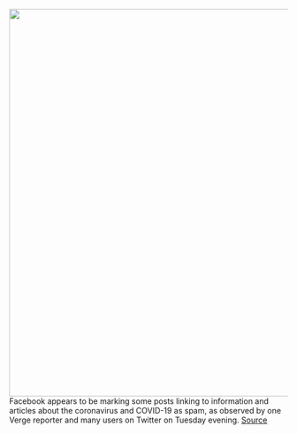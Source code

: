 <img src='https://cdn.vox-cdn.com/thumbor/4PSsjd9teTBVNICvSyCSNtZCwSs=/0x0:2040x1360/1200x800/filters:focal(857x517:1183x843)/cdn.vox-cdn.com/uploads/chorus_image/image/66515970/jbareham_180405_1777_facebook_0003.0.jpg' width='700px' /><br/>
Facebook appears to be marking some posts linking to information and articles about the coronavirus and COVID-19 as spam, as observed by one Verge reporter and many users on Twitter on Tuesday evening.
<a href='https://www.theverge.com/2020/3/17/21184445/facebook-marking-coronavirus-posts-spam-misinformation-covid-19'> Source <a/>